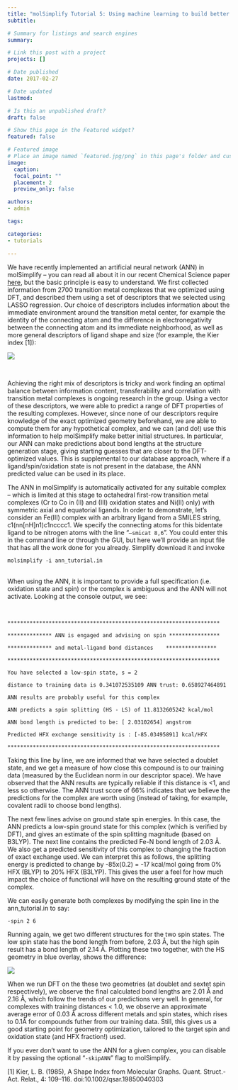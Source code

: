 ```yaml
---
title: "molSimplify Tutorial 5: Using machine learning to build better structures"
subtitle: 

# Summary for listings and search engines
summary: 

# Link this post with a project
projects: []

# Date published
date: 2017-02-27

# Date updated
lastmod: 

# Is this an unpublished draft?
draft: false

# Show this page in the Featured widget?
featured: false

# Featured image
# Place an image named `featured.jpg/png` in this page's folder and customize its options here.
image:
  caption: 
  focal_point: ""
  placement: 2
  preview_only: false

authors:
- admin

tags:

categories:
- tutorials

---
```

We have recently implemented an artificial neural network (ANN) in molSimplify – you can read all about it in our recent Chemical Science paper [here](http://dx.doi.org/10.1039/C7SC01247K), but the basic principle is easy to understand. We first collected information from 2700 transition metal complexes that we optimized using DFT, and described them using a set of descriptors that we selected using LASSO regression. Our choice of descriptors includes information about the immediate environment around the transition metal center, for example the identity of the connecting atom and the difference in electronegativity between the connecting atom and its immediate neighborhood, as well as more general descriptors of ligand shape and size (for example, the Kier index [1]):


![](http://hjkgrp.mit.edu/sites/default/files/descrip_0.png)


 


Achieving the right mix of descriptors is tricky and work finding an optimal balance between information content, transferability and correlation with transition metal complexes is ongoing research in the group. Using a vector of these descriptors, we were able to predict a range of DFT properties of the resulting complexes. However, since none of our descriptors require knowledge of the exact optimized geometry beforehand, we are able to compute them for any hypothetical complex, and we can (and do!) use this information to help molSimplify make better initial structures. In particular, our ANN can make predictions about bond lengths at the structure generation stage, giving starting guesses that are closer to the DFT-optimized values. This is supplemental to our database approach, where if a ligand/spin/oxidation state is not present in the database, the ANN predicted value can be used in its place.


The ANN in molSimplify is automatically activated for any suitable complex – which is limited at this stage to octahedral first-row transition metal complexes (Cr to Co in (II) and (III) oxidation states and Ni(II) only) with symmetric axial and equatorial ligands. In order to demonstrate, let’s consider an Fe(III) complex with an arbitrary ligand from a SMILES string, c1(nn[nH]n1)c1ncccc1. We specify the connecting atoms for this bidentate ligand to be nitrogen atoms with the line “`–smicat 8,6`”. You could enter this in the command line or through the GUI, but here we’ll provide an input file that has all the work done for you already. Simplify download it and invoke


`molsimplify -i ann_tutorial.in`  
 


When using the ANN, it is important to provide a full specification (i.e. oxidation state and spin) or the complex is ambiguous and the ANN will not activate. Looking at the console output, we see:


 


`*******************************************************************`


`************** ANN is engaged and advising on spin ****************`


`************** and metal-ligand bond distances    ****************`


`*******************************************************************`


`You have selected a low-spin state, s = 2`


`distance to training data is 0.341072535109 ANN trust: 0.658927464891`


`ANN results are probably useful for this complex`


`ANN predicts a spin splitting (HS - LS) of 11.8132605242 kcal/mol`


`ANN bond length is predicted to be: [ 2.03102654] angstrom`


`Predicted HFX exchange sensitivity is : [-85.03495891] kcal/HFX`


`*******************************************************************`


Taking this line by line, we are informed that we have selected a doublet state, and we get a measure of how close this compound is to our training data (measured by the Euclidean norm in our descriptor space). We have observed that the ANN results are typically reliable if this distance is <1, and less so otherwise. The ANN trust score of 66% indicates that we believe the predictions for the complex are worth using (instead of taking, for example, covalent radii to choose bond lengths).


The next few lines advise on ground state spin energies. In this case, the ANN predicts a low-spin ground state for this complex (which is verified by DFT), and gives an estimate of the spin splitting magnitude (based on B3LYP). The next line contains the predicted Fe-N bond length of 2.03 Å. We also get a predicted sensitivity of this complex to changing the fraction of exact exchange used. We can interpret this as follows, the splitting energy is predicted to change by -85x(0.2) = -17 kcal/mol going from 0% HFX (BLYP) to 20% HFX (B3LYP). This gives the user a feel for how much impact the choice of functional will have on the resulting ground state of the complex.


We can easily generate both complexes by modifying the spin line in the ann\_tutorial.in to say:


`-spin 2 6`


Running again, we get two different structures for the two spin states. The low spin state has the bond length from before, 2.03 Å, but the high spin result has a bond length of 2.14 Å. Plotting these two together, with the HS geometry in blue overlay, shows the difference:


![](http://hjkgrp.mit.edu/sites/default/files/ann_tut_2_0.png)


When we run DFT on the these two geometries (at doublet and sextet spin respectively), we observe the final calculated bond lengths are 2.01 Å and 2.16 Å, which follow the trends of our predictions very well. In general, for complexes with training distances < 1.0, we observe an approximate average error of 0.03 Å across different metals and spin states, which rises to 0.1Å for compounds futher from our training data. Still, this gives us a good starting point for geometry optimization, tailored to the target spin and oxidation state (and HFX fraction!) used.


If you ever don’t want to use the ANN for a given complex, you can disable it by passing the optional “`-skipANN`” flag to molSimplify.


[1] Kier, L. B. (1985), A Shape Index from Molecular Graphs. Quant. Struct.-Act. Relat., 4: 109–116. doi:10.1002/qsar.19850040303


